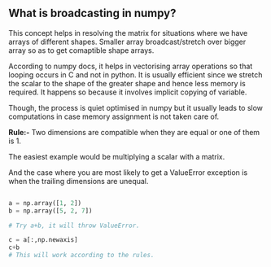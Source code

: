 ## What is broadcasting in numpy?

This concept helps in resolving the matrix for situations where we have arrays
of different shapes. Smaller array broadcast/stretch over bigger array so as to
get comaptible shape arrays.

According to numpy docs, it helps in vectorising array operations so that 
looping occurs in C and not in python. It is usually efficient since we
stretch the scalar to the shape of the greater shape and hence less memory
is required. It happens so because it involves implicit copying of variable. 

Though, the process is quiet optimised in numpy but it usually leads to slow 
computations in case memory assignment is not taken care of.

**Rule:-** Two dimensions are compatible when they are equal or one of them is 
1.

The easiest example would be multiplying a scalar with a matrix.

And the case where you are most likely to get a ValueError exception is when the 
trailing dimensions are unequal.   

``` python 

a = np.array([1, 2])
b = np.array([5, 2, 7])

# Try a+b, it will throw ValueError.

c = a[:,np.newaxis]
c+b
# This will work according to the rules. 

``` 
